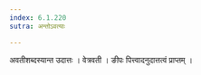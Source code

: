 ```yaml
---
index: 6.1.220
sutra: अन्तोऽवत्याः

---
```

 अवतीशब्दस्यान्त उदात्तः । वेत्रवती । ङीपः पित्त्वादनुदात्तत्वं प्राप्तम् ।